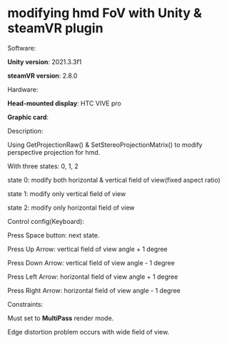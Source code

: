 # modifying hmd FoV with Unity & steamVR plugin
 
 Software:

 <b>Unity version</b>: 2021.3.3f1

 <b>steamVR version</b>: 2.8.0
 
 Hardware:

 <b>Head-mounted display</b>: HTC VIVE pro

 <b>Graphic card</b>: 

 Description:

 Using GetProjectionRaw() & SetStereoProjectionMatrix() to modify perspective projection for hmd.
 
 With three states: 0, 1, 2

 state 0: modify both horizontal & vertical field of view(fixed aspect ratio)

 state 1: modify only vertical field of view

 state 2: modify only horizontal field of view
 
 Control config(Keyboard):

 Press Space button: next state.

 Press Up Arrow: vertical field of view angle + 1 degree

 Press Down Arrow: vertical field of view angle - 1 degree

 Press Left Arrow: horizontal field of view angle + 1 degree

 Press Right Arrow: horizontal field of view angle - 1 degree

 Constraints:

 Must set to <b>MultiPass</b> render mode.
 
 Edge distortion problem occurs with wide field of view.